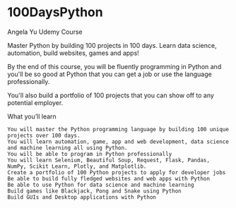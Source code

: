 # 100DaysPython
Angela Yu Udemy Course

Master Python by building 100 projects in 100 days. 
Learn data science, automation, build websites, games and apps!

By the end of this course, you will be fluently programming in Python and you'll be so good at Python that you can get a job or use the language professionally.

You'll also build a portfolio of 100 projects that you can show off to any potential employer.

   What you’ll learn

    You will master the Python programming language by building 100 unique projects over 100 days.
    You will learn automation, game, app and web development, data science and machine learning all using Python.
    You will be able to program in Python professionally
    You will learn Selenium, Beautiful Soup, Request, Flask, Pandas, NumPy, Scikit Learn, Plotly, and Matplotlib.
    Create a portfolio of 100 Python projects to apply for developer jobs
    Be able to build fully fledged websites and web apps with Python
    Be able to use Python for data science and machine learning
    Build games like Blackjack, Pong and Snake using Python
    Build GUIs and Desktop applications with Python

